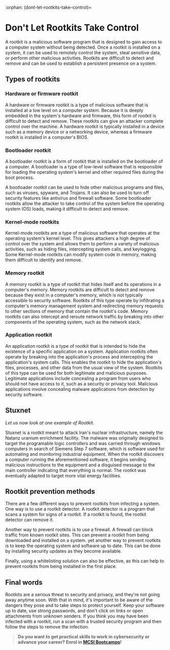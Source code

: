 :orphan:
(dont-let-rootkits-take-control)=
# Don't Let Rootkits Take Control
 

A rootkit is a malicious software program that is designed to gain access to a computer system without being detected. Once a rootkit is installed on a system, it can be used to remotely control the system, steal sensitive data, or perform other malicious activities. Rootkits are difficult to detect and remove and can be used to establish a persistent presence on a system.

## Types of rootkits

### Hardware or firmware rootkit

A hardware or firmware rootkit is a type of malicious software that is installed at a low level on a computer system. Because it is deeply embedded in the system's hardware and firmware, this form of rootkit is difficult to detect and remove. These rootkits can give an attacker complete control over the machine. A hardware rootkit is typically installed in a device such as a memory device or a networking device, whereas a firmware rootkit is installed in a computer's BIOS.

### Bootloader rootkit

A bootloader rootkit is a form of rootkit that is installed on the bootloader of a computer. A bootloader is a type of low-level software that is responsible for loading the operating system's kernel and other required files during the boot process.

A bootloader rootkit can be used to hide other malicious programs and files, such as viruses, spyware, and Trojans. It can also be used to turn off security features like antivirus and firewall software. Some bootloader rootkits allow the attacker to take control of the system before the operating system (OS) loads, making it difficult to detect and remove.

### Kernel-mode rootkits

Kernel-mode rootkits are a type of malicious software that operates at the operating system's kernel level. This gives attackers a high degree of control over the system and allows them to perform a variety of malicious activities, such as hiding files, intercepting system calls, and keylogging. Some Kernel-mode rootkits can modify system code in memory, making them difficult to identify and remove.

### Memory rootkit

A memory rootkit is a type of rootkit that hides itself and its operations in a computer's memory. Memory rootkits are difficult to detect and remove because they exist in a computer's memory, which is not typically accessible to security software. Rootkits of this type operate by infiltrating a computer's memory management system and redirecting memory requests to other sections of memory that contain the rootkit's code. Memory rootkits can also intercept and reroute network traffic by breaking into other components of the operating system, such as the network stack.

### Application rootkit

An application rootkit is a type of rootkit that is intended to hide the existence of a specific application on a system. Application rootkits often operate by breaking into the application's process and intercepting the application's system calls. This enables the rootkit to hide the application's files, processes, and other data from the usual view of the system. Rootkits of this type can be used for both legitimate and malicious purposes. Legitimate applications include concealing a program from users who should not have access to it, such as a security or privacy tool. Malicious applications involve concealing malware applications from detection by security software.

## Stuxnet

*Let us now look at one example of Rootkit.*

Stuxnet is a rootkit meant to attack Iran's nuclear infrastructure, namely the Natanz uranium enrichment facility. The malware was originally designed to target the programable logic controllers and was carried through windows computers in search of Siemens Step 7 software, which is software used for automating and monitoring industrial equipment. When the rootkit discovers a computer running the aforementioned software, it begins sending malicious instructions to the equipment and a disguised message to the main controller indicating that everything is normal. The rootkit was eventually adapted to target more vital energy facilities.

## Rootkit prevention methods

There are a few different ways to prevent rootkits from infecting a system. One way is to use a rootkit detector. A rootkit detector is a program that scans a system for signs of a rootkit. If a rootkit is found, the rootkit detector can remove it.

Another way to prevent rootkits is to use a firewall. A firewall can block traffic from known rootkit sites. This can prevent a rootkit from being downloaded and installed on a system. yet another way to prevent rootkits is to keep the operating system and software up to date. This can be done by installing security updates as they become available.

Finally, using a whitelisting solution can also be effective, as this can help to prevent rootkits from being installed in the first place.

## Final words

Rootkits are a serious threat to security and privacy, and they're not going away anytime soon. With that in mind, it's important to be aware of the dangers they pose and to take steps to protect yourself. Keep your software up to date, use strong passwords, and don't click on links or open attachments from unknown senders. If you think you may have been infected with a rootkit, run a scan with a trusted security program and then follow the steps to remove the infection.

> **Do you want to get practical skills to work in cybersecurity or advance your career? Enrol in [MCSI Bootcamps](https://www.mosse-institute.com/bootcamps.html)!**